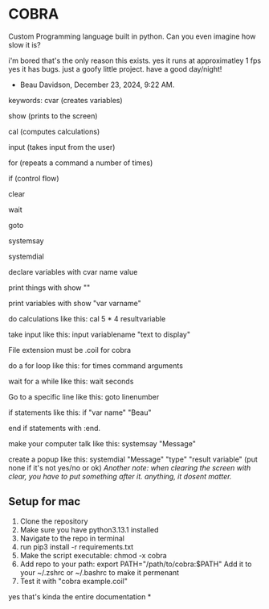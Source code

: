 # COBRA
Custom Programming language built in python. Can you even imagine how slow it is?

i'm bored
that's the only reason this exists.
yes it runs at approximatley 1 fps
yes it has bugs.
just a goofy little project.
have a good day/night!


- Beau Davidson, December 23, 2024, 9:22 AM.


keywords:
cvar (creates variables)

show (prints to the screen)

cal (computes calculations)

input (takes input from the user)

for (repeats a command a number of times)


if (control flow)

clear

wait

goto

systemsay

systemdial


declare variables with cvar name value

print things with show ""

print variables with show "var varname"

do calculations like this: cal 5 * 4 resultvariable

take input like this: input variablename "text to display"

File extension must be .coil for cobra

do a for loop like this: for times command arguments

wait for a while like this: wait seconds

Go to a specific line like this: goto linenumber

if statements like this: if "var name" "Beau"

end if statements with :end.

make your computer talk like this: systemsay "Message"

create a popup like this: systemdial "Message" "type" "result variable" (put none if it's not yes/no or ok)
*Another note: when clearing the screen with clear, you have to put something after it. anything, it dosent matter.*




## Setup for mac
1. Clone the repository
2. Make sure you have python3.13.1 installed
3. Navigate to the repo in terminal
4. run pip3 install -r requirements.txt
5. Make the script executable: chmod -x cobra
6. Add repo to your path:  export PATH="/path/to/cobra:$PATH" Add it to your ~/.zshrc or ~/.bashrc to make it permenant
7. Test it with "cobra example.coil"

yes that's kinda the entire documentation
*
